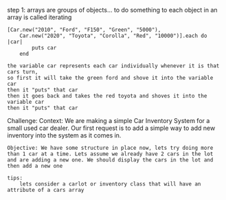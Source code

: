 step 1:
   arrays are groups of objects... to do something to each object in an array is called iterating

    [Car.new("2010", "Ford", "F150", "Green", "5000"),
        Car.new("2020", "Toyota", "Corolla", "Red", "10000")].each do |car|
            puts car
        end

    the variable car represents each car individually whenever it is that cars turn, 
    so first it will take the green ford and shove it into the variable car
    then it "puts" that car
    then it goes back and takes the red toyota and shoves it into the variable car
    then it "puts" that car

Challenge: 
    Context: We are making a simple Car Inventory System for a small used car dealer. Our first request is to add a simple way to add new inventory into the system as it comes in.

    Objective: We have some structure in place now, lets try doing more than 1 car at a time. Lets assume we already have 2 cars in the lot and are adding a new one. We should display the cars in the lot and then add a new one

    tips:
        lets consider a carlot or inventory class that will have an attribute of a cars array
